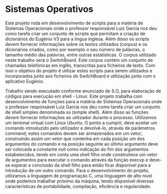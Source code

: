 # Sistemas Operativos

Este projeto roda em desenvolvimento de scripts para a matéria de Sistemas Operacionais onde o professor responsável Luiz Garcia nos deu como 
tarefa criar um conjunto de scripts que permitam a criação de dicionários do Eugénio V3 para a língua inglesa.
Além disso os scripts devem fornecer informações sobre os textos utilizados (corpus) e os dicionários criados, como por exemplo o seu 
número de palavras, o tamanho médio das palavras, entre outras estatísticas. O corpus utilizado neste trabalho será o SwitchBoard. 
Este corpus contém um conjunto de chamadas telefónicas em inglês, transcritas para ficheiros de texto.
Com isso o objetivo do projeto é utilizar estes scripts para serem utilizados e incorporados junto aos ficheiros do SwitchBoard e 
utilização junto com o aplicativo Eugénio.

Trabalho sendo executado conforme enunciado de S.O, para elaboração de códigos para execução em shell - Linux.
Este projeto trabalha com desenvolvimento de funções para a matéria de Sistemas Operacionais onde o professor responsável Luiz Garcia 
nos deu como tarefa criar um conjunto de shell simples denominada ss (simple shell). Além disso as funções devem fornecer informações ao 
utilizador durante o processo. Utilizamos um terminal virtual com Linux Ubuntu. O ponto a cumprir, deve aceitar um comando introduzido pelo 
utilizador e devolvê-lo, através de parâmetros command; estes comandos devem ser armazenados em um vetor; construindo assim um vetor que 
contenha em cada posição um dos argumentos do comando e na posição seguinte ao último argumento deve ser colocada a constante null como 
indicação do fim dos argumentos estabelecidos; tendo em conta  uma shell filho onde construímos um vetor de argumentos para executar o 
comando através da função execvp e deve-se esperar a conclusão da shell filho para então ficar disponível para a introdução de um outro comando.
Para o desenvolvimento do projeto, utilizamos a linguagem de programação C, uma linguagem de alto nível onde podemos trabalhar próximo da máquina, 
tendo disponível diversas características de portabilidade, compilação, eficiência e regularidade.



